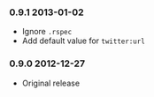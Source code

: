 ### 0.9.1 2013-01-02

* Ignore `.rspec`
* Add default value for `twitter:url`

### 0.9.0 2012-12-27

* Original release
